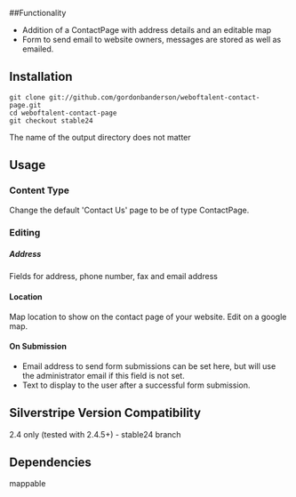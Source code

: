 ##Functionality
* Addition of a ContactPage with address details and an editable map
* Form to send email to website owners, messages are stored as well as emailed.

## Installation
    git clone git://github.com/gordonbanderson/weboftalent-contact-page.git
    cd weboftalent-contact-page
    git checkout stable24

The name of the output directory does not matter

## Usage
### Content Type
Change the default 'Contact Us' page to be of type ContactPage.

### Editing
##### Address
Fields for address, phone number, fax and email address
#### Location
Map location to show on the contact page of your website.  Edit on a google map.
#### On Submission
* Email address to send form submissions can be set here, but will use the administrator email if this field is not set.
* Text to display to the user after a successful form submission.

## Silverstripe Version Compatibility
2.4 only (tested with 2.4.5+) - stable24 branch

## Dependencies
mappable